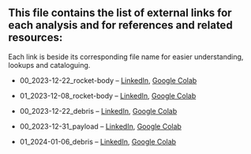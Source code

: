 ## This file contains the list of external links for each analysis and for references and related resources:
Each link is beside its corresponding file name for easier understanding, lookups and cataloguing.

- 00_2023-12-22_rocket-body &ndash; 
[LinkedIn](https://www.linkedin.com/feed/update/urn:li:activity:7143237764979843072), 
[Google Colab](https://colab.research.google.com/drive/1rTs99T62bXewyQiXf-796_2CbUIBFOUQ)

- 01_2023-12-08_rocket-body &ndash;
[LinkedIn](https://www.linkedin.com/feed/update/urn:li:activity:7148291052657868800),
[Google Colab](https://colab.research.google.com/drive/1_h7bHK1bH0cG3EQMg8VhYzeEFmvOFOpX)

- 00_2023-12-22_debris &ndash;
[LinkedIn](https://www.linkedin.com/feed/update/urn:li:activity:7148661669693390848),
[Google Colab](https://colab.research.google.com/drive/1bx0crly_smriy6H42FuAtLNxUmCC9Rqt)

- 00_2023-12-31_payload &ndash;
[LinkedIn](https://www.linkedin.com/feed/update/urn:li:activity:7149035779485253633),
[Google Colab](https://colab.research.google.com/drive/1HYG_Lxxns9idffcALWBzn8Mb_jAMybxj)

- 01_2024-01-06_debris &ndash;
[LinkedIn](https://www.linkedin.com/feed/update/urn:li:activity:7149392369132482560),
[Google Colab](https://colab.research.google.com/drive/1f_fhdmAV7t3KkL0_sXJOZDCxf3J5PtgE)
